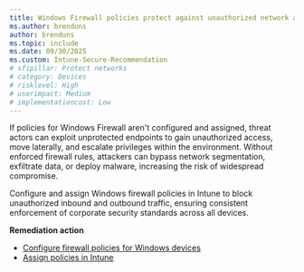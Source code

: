 ```yaml
---
title: Windows Firewall policies protect against unauthorized network access
ms.author: brenduns
author: brenduns
ms.topic: include
ms.date: 09/30/2025
ms.custom: Intune-Secure-Recommendation
# sfipillar: Protect networks
# category: Devices
# risklevel: High
# userimpact: Medium
# implementationcost: Low
---
```

If policies for Windows Firewall aren't configured and assigned, threat actors can exploit unprotected endpoints to gain unauthorized access, move laterally, and escalate privileges within the environment. Without enforced firewall rules, attackers can bypass network segmentation, exfiltrate data, or deploy malware, increasing the risk of widespread compromise.

Configure and assign Windows firewall policies in Intune to block unauthorized inbound and outbound traffic, ensuring consistent enforcement of corporate security standards across all devices.

**Remediation action**

- [Configure firewall policies for Windows devices](/intune/intune-service/protect/endpoint-security-firewall-policy)
- [Assign policies in Intune](/intune/intune-service/configuration/device-profile-assign#assign-a-policy-to-users-or-groups)
